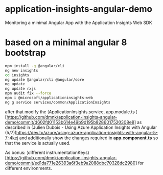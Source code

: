# application-insights-angular-demo
Monitoring a minimal Angular App with the Application Insights Web SDK

# based on a minimal angular 8 bootstrap

```bash
npm install -g @angular/cli
ng new insights
cd insights
ng update @angular/cli @angular/core
ng update
ng update rxjs
npm audit fix --force
npm i @microsoft/applicationinsights-web
ng g service services/common/ApplicationInsights
```

after that modify the (ApplicationInsights.service, app.module.ts )[https://github.com/dmnk/application-insights-angular-demo/commit/d602fd01153b614e49b9d195b8286017520308e8] as described in (Julien Dubois - Using Azure Application Insights with Angular (5/7))https://dev.to/azure/using-azure-application-insights-with-angular-5-7-4kej and additionally show the changes required in  **app.component.ts** so that the service is actually used.

As bonus: (different instrumentationKeys)[https://github.com/dmnk/application-insights-angular-demo/commit/ed1da771e26393a6f3eb9a2088dbc70328dc2980] for different environments.